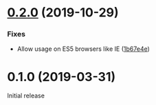 # [0.2.0](https://github.com/prantlf/babel-plugin-module-resolver-standalone/compare/v0.0.1...v0.0.2) (2019-10-29)


### Fixes

* Allow usage on ES5 browsers like IE ([1b67e4e](https://github.com/prantlf/babel-plugin-module-resolver-standalone/commit/1b67e4ec8be4d3827cd3bb7d088f51732ee684c0))


# 0.1.0 (2019-03-31)

Initial release

